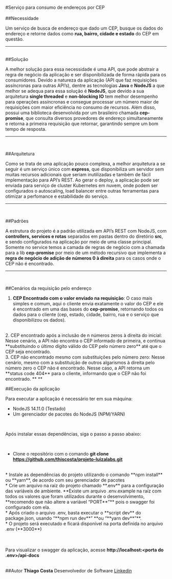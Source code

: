 <!-- Copy and paste the converted output. -->

<!-----
NEW: Check the "Suppress top comment" option to remove this info from the output.

Conversion time: 0.434 seconds.


Using this Markdown file:

1. Paste this output into your source file.
2. See the notes and action items below regarding this conversion run.
3. Check the rendered output (headings, lists, code blocks, tables) for proper
   formatting and use a linkchecker before you publish this page.

Conversion notes:

* Docs to Markdown version 1.0β29
* Wed Sep 16 2020 22:59:58 GMT-0700 (PDT)
* Source doc: Serviço para consumo de endereços por CEP
----->


#Serviço para consumo de endereços por CEP
<br><br>
##Necessidade


Um serviço de busca de endereço que dado um CEP, busque os dados do endereço e retorne dados como **rua, bairro, cidade e estado** do CEP em questão. 
**	**
<br>
##Solução

A melhor solução para essa necessidade é uma API, que pode abstrair a regra de negócio da aplicação e ser disponibilizada de forma rápida para os consumidores. Devido a natureza da aplicação (API que faz requisições assíncronas para outras API’s), dentre as tecnologias **Java** e **NodeJS** a que melhor se adequa para essa solução é **NodeJS**, que devido a sua arquitetura **single threaded** e **non-blocking IO** tem melhor desempenho para operações assíncronas e consegue processar um número maior de requisições com maior eficiência no consumo de recursos. Além disso, possui uma biblioteca desenvolvida por um brasileiro chamada **cep-promise**, que consulta diversos provedores de endereço simultaneamente e retorna a primeira requisição que retornar, garantindo sempre um bom tempo de resposta.
**	**

<br>

##Arquitetura

Como se trata de uma aplicação pouco complexa, a melhor arquitetura a se seguir é um serviço único com **express**, que disponibiliza um servidor sem muitas recursos adicionais que seriam inutilizadas e também de fácil implementação para API’s REST. Ao gerar o deploy, a aplicação pode ser enviada para serviço de cluster Kubernetes em nuvem, onde podem ser configurados o autoscaling, load balancer entre outras ferramentas para otimizar a perfomance e estabilidade do serviço.
**	**

<br>

##Padrões

A estrutura do projeto é a padrão utilizada em API’s REST com NodeJS, com **controllers, services e rotas** separados em pastas dentro do diretório **src**, e sendo configurados na aplicação por meio de uma classe principal. Somente no service temos a camada de regras de negócio com a chamada para a lib **cep-promise** por meio de um método recursivo que implementa a **regra de negócio de adição de números 0 à direita** para os casos onde o CEP não é encontrado.
**	**

<br>

##Cenários da requisição pelo endereço



1. **CEP Encontrado com o valor enviado na requisição**: O caso mais simples e comum, aqui o cliente envia exatamente o valor do CEP e ele é encontrado em uma das bases do **cep-promise**, retornando todos os dados para o cliente (cep, estado, cidade, bairro, rua e o serviço que disponibilizou os dados).
<br>
2. CEP encontrado após a inclusão de n números zeros à direita do inicial: Nesse cenário, a API não encontra o CEP informado de primeira, e continua **substituindo o último dígito válido do CEP pelo número zero** até que o CEP seja encontrado.
<br>
3. CEP não encontrado mesmo com substituições pelo número zero: Nesse cenário, mesmo com a substituição de outros algarismos à direita pelo número zero o CEP não é encontrado. Nesse caso, a API retorna um **status code 404** para o cliente, informando que o CEP não foi encontrado.
**	**

<br>

##Execução da aplicação

Para executar a aplicação é necessário ter em sua máquina:



*   NodeJS 14.11.0 (Testado)
*   Um gerenciador de pacotes do NodeJS (NPM/YARN)

<br>

Após instalar essas dependências, siga o passo a passo abaixo:

<br>

*   Clone o repositório com o comando **git clone https://github.com/thiscosta/projeto-luizalabs.git**
<br>
*   Instale as dependências do projeto utilizando o comando **npm install** ou **yarn**, de acordo com seu gerenciador de pacotes
<br>
*   Crie um arquivo na raíz do projeto chamado **.env** para a configuração das variáveis de ambiente. **Existe um arquivo .env.example na raíz com todos os valores que foram utilizados durante o desenvolvimento, **recomendo que não altere a variável “PORT**”** pois o swagger foi configurado com ela.
<br>
*   Após criado o arquivo .env, basta executar o **script dev** do package.json, usando “**npm run dev**” **ou “**yarn dev**”**.
<br>
*   O projeto será executado e ficará disponível na porta definida no arquivo .env (**3000**)

<br><br>
Para visualizar o swagger da aplicação, acesse **http://localhost:&lt;porta do .env>/api-docs**
<br><br>

##Autor
**Thiago Costa**
Desenvolvedor de Software 
[Linkedin](https://www.linkedin.com/in/thiscosta00/)

	
